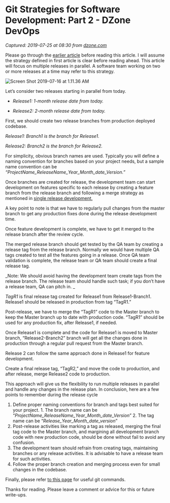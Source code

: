 # Git Strategies for Software Development: Part 2 - DZone DevOps

_Captured: 2019-07-25 at 08:30 from [dzone.com](https://dzone.com/articles/git-strategies-for-software-development-part-2?edition=507293&utm_source=Daily%20Digest&utm_medium=email&utm_campaign=Daily%20Digest%202019-07-23)_

Please go through the [earlier article](https://dzone.com/articles/git-strategies-for-software-development) before reading this article. I will assume the strategy defined in first article is clear before reading ahead. This article will focus on multiple releases in parallel. A software team working on two or more releases at a time may refer to this strategy.

![Screen Shot 2019-07-16 at 1.11.36 AM](https://purviews.files.wordpress.com/2019/07/screen-shot-2019-07-16-at-1.11.36-am.png?w=736)

Let’s consider two releases starting in parallel from today.

  * _Release1: 1-month release date from today._

  * _Release2: 2-month release date from today._

First, we should create two release branches from production deployed codebase.

_Release1: Branch1 is the branch for Release1._

_Release2: Branch2 is the branch for Release2._

For simplicity, obvious branch names are used. Typically you will define a naming convention for branches based on your project needs, but a sample name convention can be _“ProjectName_ReleaseName_Year_Month_date_Version.”_

Once branches are created for release, the development team can start development on features specific to each release by creating a feature branch from the release branch and following a merge strategy as mentioned in [single release development.](https://dzone.com/articles/git-strategies-for-software-development)

A key point to note is that we have to regularly pull changes from the master branch to get any production fixes done during the release development time.

Once feature development is complete, we have to get it merged to the release branch after the review cycle.

The merged release branch should get tested by the QA team by creating a release tag from the release branch. Normally we would have multiple QA tags created to test all the features going in a release. Once QA team validation is complete, the release team or QA team should create a final release tag.

_Note: We should avoid having the development team create tags from the release branch. The release team should handle such task; if you don’t have a release team, QA can pitch in. _

_TagR1_ is final release tag created for Release1 from Release1-Branch1. Release1 should be released in production from tag “TagR1.”

Post-release, we have to merge the “TagR1” code to the Master branch to keep the Master branch up to date with production code. “TagR1” should be used for any production fix, after Release1, if needed.

Once Release1 is complete and the code for Release1 is moved to Master branch, “Release2-Branch2” branch will get all the changes done in production through a regular pull request from the Master branch.

Release 2 can follow the same approach done in Release1 for feature development.

Create a final release tag, “TagR2,” and move the code to production, and after release, merge Release2 code to production.

This approach will give us the flexibility to run multiple releases in parallel and handle any changes in the release plan.  In conclusion, here are a few points to remember during the release cycle

  1. Define proper naming conventions for branch and tags best suited for your project. 
    1. The branch name can be “_ProjectName_ReleaseName_Year_Month_date_Version_”
    2. The tag name can be “_Release_Year_Month_date_version_”
  2. Post-release activities like marking a tag as released, merging the final tag code to the Master branch, and margining all development branch code with new production code, should be done without fail to avoid any confusion.
  3. The development team should refrain from creating tags, maintaining branches or any release activities. It is advisable to have a release team for such activities.
  4. Follow the proper branch creation and merging process even for small changes in the codebase.

Finally, please refer [to this page](https://github.com/DharmendraRathor/gitCommands) for useful git commands.

Thanks for reading. Please leave a comment or advice for this or future write-ups.
